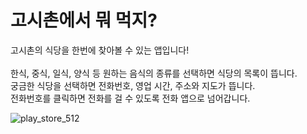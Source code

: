 # 고시촌에서 뭐 먹지?
고시촌의 식당을 한번에 찾아볼 수 있는 앱입니다!
<br><br>
한식, 중식, 일식, 양식 등 원하는 음식의 종류를 선택하면 식당의 목록이 뜹니다.<br>
궁금한 식당을 선택하면 전화번호, 영업 시간, 주소와 지도가 뜹니다.<br>
전화번호를 클릭하면 전화를 걸 수 있도록 전화 앱으로 넘어갑니다.

![play_store_512](https://user-images.githubusercontent.com/80023397/145336031-32bca7c3-9efe-46f6-8472-8347ba166497.png)
